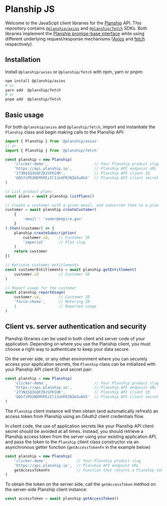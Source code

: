 # Planship JS

Welcome to the JavaScipt client libraries for the [Planship](https://planship.io) API. This repository contains [`@planship/axios`](./packages/axios) and [`@planship/fetch`](./packages/fetch) SDKs. Both libraries implement the [Planship promise-base interface](./packages/models/docs/interfaces/PlanshipApi.md) while using different underlying request/response mechanisms ([Axios](https://github.com/axios/axios) and [fetch](https://developer.mozilla.org/en-US/docs/Web/API/Fetch_API) respectively).

## Installation

Install `@planship/axios` or `@planship/fetch` with npm, yarn or pnpm:

```sh
npm install @planship/axios
# or
yarn add  @planship/fetch
# or
pnpm add  @planship/fetch
```

## Basic usage

For both `@planship/axios` and `@planship/fetch`, import and instantiate the `Planship` class and begin making calls to the Planship API:

```js
import { Planship } from '@planship/axios'
// or
import { Planship } from '@planship/fetch'

const planship = new Planship(
    'clicker-demo',                     // Your Planship product slug
    'https://api.planship.io',          // Planship API endpoint URL
    '273N1SQ3GQFZ8JSFKIOK',             // Planship API client ID
    'GDSfzPD2NEM5PEzIl1JoXFRJNZm3uAhX'  // Planship API client secret
)

// List product plans
const plans = await planship.listPlans()

// Create a customer with a given email, and subscribe them to a plan
customer = await planship.createCustomer(
    {
        'email': 'vader@empire.gov'
    }
).then((customer) => {
    planship.createSubscription(
        customer.id,    // Customer ID
        'imperial'      // Plan slug
    )
    return customer
})

// Retrieve customer entitlements
const customerEntitlements = await planship.getEntitlement(
    customer.id         // Customer ID
)

// Report usage for the customer
await planship.reportUsage(
    customer.id,        // Customer ID
    'force-choke',      // Metering ID
    1                   // Reported usage
)
```

## Client vs. server authentication and security

Planship libraries can be used in both client and server code of your application. Depending on where you use the Planship client, you must choose a right way to authenticate to keep your data secure.

On the server side, or any other environment where you can securely access your application secrets, the `Planship` class can be initialized with your Planship API client ID and secret pair:

```js
const planship = new Planship(
    'clicker-demo',                     // Your Planship product slug
    'https://api.planship.io',          // Planship API endpoint URL
    '273N1SQ3GQFZ8JSFKIOK',             // Planship API client ID
    'GDSfzPD2NEM5PEzIl1JoXFRJNZm3uAhX'  // Planship API client secret
)
```

The `Planship` client instance will then obtain (and automatically refresh) an access token from Planship using an OAuth2 client credentials flow.


In client code, the use of application secrets like your Planship API client secret should be avoided at all times. Instead, you should retrieve a Planship access token from the server using your existing application API, and pass the token to the `Planship` client class constructor via an asynchronous getter function (`getAccessTokenFn` in the example below)

```js
const planship = new Planship(
    'clicker-demo',             // Your Planship product slug
    'https://api.planship.io',  // Planship API endpoint URL
    getAccessTokenFn            // Function that returns a Planship token retrieved on the server
)
```

To obtain the token on the server side, call the `getAccessToken` method on the server-side Planship client instance:

```js
const accessToken = await planship.getAccessToken()
```

